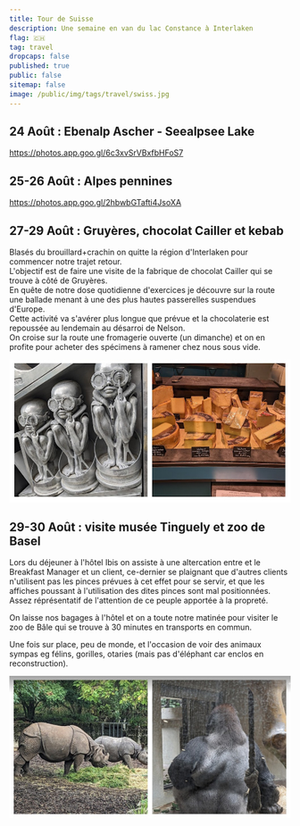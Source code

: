 ```yaml
---
title: Tour de Suisse
description: Une semaine en van du lac Constance à Interlaken
flag: 🇨🇭
tag: travel
dropcaps: false
published: true
public: false
sitemap: false
image: /public/img/tags/travel/swiss.jpg
---
```



## 24 Août : Ebenalp Ascher - Seealpsee Lake

https://photos.app.goo.gl/6c3xvSrVBxfbHFoS7

## 25-26 Août : Alpes pennines

https://photos.app.goo.gl/2hbwbGTafti4JsoXA


## 27-29 Août : Gruyères, chocolat Cailler et kebab

Blasés du brouillard+crachin on quitte la région d'Interlaken pour commencer notre trajet retour.  
L'objectif est de faire une visite de la fabrique de chocolat Cailler qui se trouve à côté de Gruyères.  
En quête de notre dose quotidienne d'exercices je découvre sur la route une ballade menant à une des plus hautes passerelles suspendues d'Europe.  
Cette activité va s'avérer plus longue que prévue et la chocolaterie est repoussée au lendemain au désarroi de Nelson.    
On croise sur la route une fromagerie ouverte (un dimanche) et on en profite pour acheter des spécimens à ramener chez nous sous vide.

[![](/public/img/posts/2023-08-31-travel_swiss/gruyeres.jpg)](https://photos.app.goo.gl/LKku1PuDFzKNR39k7)

## 29-30 Août : visite musée Tinguely et zoo de Basel

Lors du déjeuner à l'hôtel Ibis on assiste à une altercation entre et
le Breakfast Manager et un client, ce-dernier se plaignant que d'autres clients
n'utilisent pas les pinces prévues à cet effet pour se servir, et que les affiches 
poussant à l'utilisation des dites pinces sont mal positionnées. Assez réprésentatif
de l'attention de ce peuple apportée à la propreté.  

On laisse nos bagages à l'hôtel et on a toute notre matinée pour visiter le zoo de Bâle qui se trouve à 30 minutes en transports en commun.  

Une fois sur place, peu de monde, et l'occasion de voir des animaux sympas eg félins, gorilles, otaries (mais pas d'éléphant car enclos en reconstruction).

[![](/public/img/posts/2023-08-31-travel_swiss/zoo-basel.jpg)](https://photos.app.goo.gl/XRVgQQJ2PZmBD3yJ8)